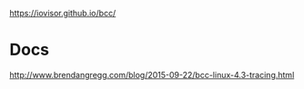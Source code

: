 https://iovisor.github.io/bcc/


# Docs
http://www.brendangregg.com/blog/2015-09-22/bcc-linux-4.3-tracing.html
